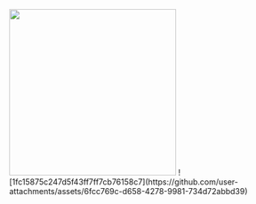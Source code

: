 <img src="https://i.pinimg.com/564x/7e/92/2c/7e922c7e6a92015cd82d147588b69522.jpg" width="300" />
![1fc15875c247d5f43ff7ff7cb76158c7](https://github.com/user-attachments/assets/6fcc769c-d658-4278-9981-734d72abbd39)

